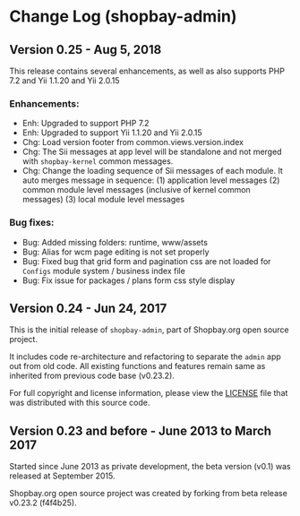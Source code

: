 # Change Log (shopbay-admin)

## Version 0.25 - Aug 5, 2018

This release contains several enhancements, as well as also supports PHP 7.2 and Yii 1.1.20 and Yii 2.0.15

### Enhancements:

 - Enh: Upgraded to support PHP 7.2
 - Enh: Upgraded to support Yii 1.1.20 and Yii 2.0.15
 - Chg: Load version footer from common.views.version.index
 - Chg: The Sii messages at app level will be standalone and not merged with `shopbay-kernel` common messages.
 - Chg: Change the loading sequence of Sii messages of each module. It auto merges message in sequence:
(1) application level messages
(2) common module level messages (inclusive of kernel common messages)
(3) local module level messages

### Bug fixes:

 - Bug: Added missing folders: runtime, www/assets
 - Bug: Alias for wcm page editing is not set properly
 - Bug: Fixed bug that grid form and pagination css are not loaded for `Configs` module system / business index file
 - Bug: Fix issue for packages / plans form css style display


## Version 0.24 - Jun 24, 2017

This is the initial release of `shopbay-admin`, part of Shopbay.org open source project. 

It includes code re-architecture and refactoring to separate the `admin` app out from old code.
All existing functions and features remain same as inherited from previous code base (v0.23.2).

For full copyright and license information, please view the [LICENSE](LICENSE.md) file that was distributed with this source code.


## Version 0.23 and before - June 2013 to March 2017

Started since June 2013 as private development, the beta version (v0.1) was released at September 2015. 

Shopbay.org open source project was created by forking from beta release v0.23.2 (f4f4b25). 